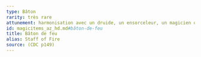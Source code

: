 ```yaml
---
type: Bâton
rarity: très rare
attunement: harmonisation avec un druide, un ensorceleur, un magicien ou un sorcier exigée
id: magicitems_az_hd.md#bâton-de-feu
title: Bâton de feu
alias: Staff of Fire
source: (CDC p149)
---
```


